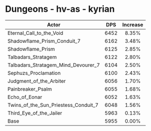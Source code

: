 # Dungeons - hv-as - kyrian
| Actor | DPS | Increase |
|---|:---:|:---:|
|Eternal_Call_to_the_Void|6452|8.35%|
|Shadowflame_Prism_Conduit_7|6162|3.48%|
|Shadowflame_Prism|6125|2.85%|
|Talbadars_Stratagem|6122|2.80%|
|Talbadars_Stratagem_Mind_Devourer_7|6104|2.50%|
|Sephuzs_Proclamation|6100|2.43%|
|Judgment_of_the_Arbiter|6056|1.70%|
|Painbreaker_Psalm|6055|1.68%|
|Echo_of_Eonar|6052|1.63%|
|Twins_of_the_Sun_Priestess_Conduit_7|6048|1.56%|
|Third_Eye_of_the_Jailer|5963|0.13%|
|Base|5955|0.00%|
